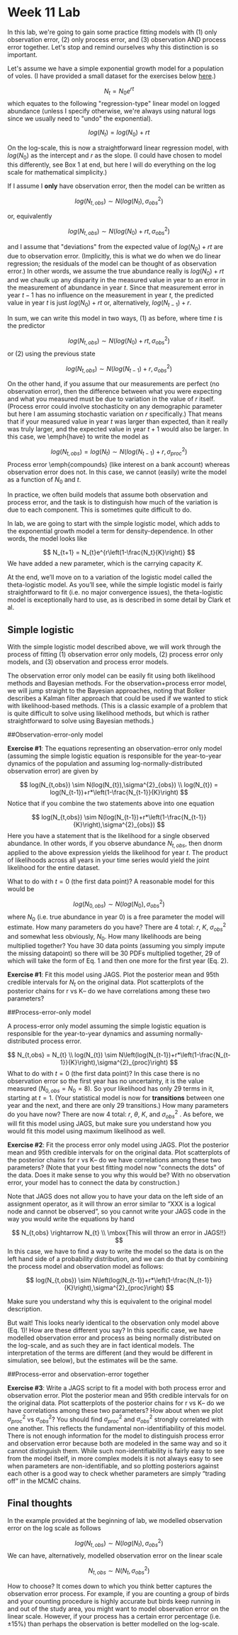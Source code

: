 Week 11 Lab
========================================================

In this lab, we're going to gain some practice fitting models with (1) only observation error, (2) only process error, and (3) observation AND process error together. Let's stop and remind ourselves why this distinction is so important. 

Let's assume we have a simple exponential growth model for a population of voles. (I have provided a small dataset for the exercises below [here](https://github.com/hlynch/Bayesian2020/tree/master/_data/vole_data.txt).)

$$
N_{t} = N_{0}e^{rt}
$$
which equates to the following "regression-type" linear model on logged abundance (unless I specify otherwise, we're always using natural logs since we usually need to "undo" the exponential).

$$
log(N_{t}) = log(N_{0})+rt
$$

On the log-scale, this is now a straightforward linear regression model, with $log(N_{0})$ as the intercept and $r$ as the slope. (I could have chosen to model this differently, see Box 1 at end, but here I will do everything on the log scale for mathematical simplicity.)

If I assume I **only** have observation error, then the model can be written as

$$
log(N_{t,obs}) \sim N(log(N_{t}),\sigma^{2}_{obs})
$$

or, equivalently

$$
log(N_{t,obs}) \sim N(log(N_{0})+rt,\sigma^{2}_{obs})
$$

and I assume that "deviations" from the expected value of $log(N_{0})+rt$ are due to observation error. (Implicitly, this is what we do when we do linear regression; the residuals of the model can be thought of as observation error.) In other words, we assume the true abundance really is $log(N_{0})+rt$ and we chaulk up any disparity in the measured value in year to an error in the measurement of abundance in year $t$. Since that measurement error in year $t-1$ has no influence on the measurement in year $t$, the predicted value in year $t$ is just $log(N_{0})+rt$ or, alternatively, $log(N_{t-1})+r$. 

In sum, we can write this model in two ways, (1) as before, where time $t$ is the predictor

$$
log(N_{t,obs}) \sim N(log(N_{0})+rt,\sigma^{2}_{obs})
$$
or (2) using the previous state

$$
log(N_{t,obs}) \sim N(log(N_{t-1})+r,\sigma^{2}_{obs})
$$

On the other hand, if you assume that our measurements are perfect (no observation error), then the difference between what you were expecting and what you measured must be due to variation in the value of $r$ itself. (Process error could involve stochasticity on any demographic parameter but here I am assuming stochastic variation on $r$ specifically.)  That means that if your measured value in year $t$ was larger than expected, than it really was truly larger, and the expected value in year $t+1$ would also be larger. In this case, we \emph{have} to write the model as

$$
log(N_{t,obs}) = log(N_{t}) \sim N(log(N_{t-1})+r,\sigma^{2}_{proc})
$$
Process error \emph{compounds} (like interest on a bank account) whereas observation error does not. In this case, we cannot (easily) write the model as a function of $N_{0}$ and $t$.

In practice, we often build models that assume both observation and process error, and the task is to distinguish how much of the variation is due to each component. This is sometimes quite difficult to do.

In lab, we are going to start with the simple logistic model, which adds to the exponential growth model a term for density-dependence. In other words, the model looks like

$$
N_{t+1} = N_{t}e^{r\left(1-\frac{N_t}{K}\right)}
$$
We have added a new parameter, which is the carrying capacity $K$.

At the end, we’ll move on to a variation of the logistic model called the theta-logistic model. As you’ll see, while the simple logistic model is fairly straightforward to fit (i.e. no major convergence issues), the theta-logistic model is exceptionally hard to use, as is described in some detail by Clark et al.

Simple logistic
----------------

With the simple logistic model described above, we will work through the process of fitting (1) observation error only models, (2) process error only models, and (3) observation and process error models. 

The observation error only model can be easily fit using both likelihood methods and Bayesian methods. For the observation+process error model, we will jump straight to the Bayesian approaches, noting that Bolker describes a Kalman filter approach that could be used if we wanted to stick with likelihood-based methods. (This is a classic example of a problem that is quite difficult to solve using likelihood methods, but which is rather straightforward to solve using Bayesian methods.)

##Observation-error-only model

**Exercise #1**: The equations representing an observation-error only model (assuming the simple logistic equation is responsible for the year-to-year dynamics of the population and assuming log-normally-distributed observation error) are given by

$$
log(N_{t,obs}) \sim N(log(N_{t}),\sigma^{2}_{obs}) \\
log(N_{t}) = log(N_{t-1})+r*\left(1-\frac{N_{t-1}}{K}\right)
$$
Notice that if you combine the two statements above into one equation

$$
log(N_{t,obs}) \sim N(log(N_{t-1})+r*\left(1-\frac{N_{t-1}}{K}\right),\sigma^{2}_{obs})
$$
Here you have a statement that is the likelihood for a single observed abundance. In other words, if you observe abundance $N_{t,obs}$, then dnorm applied to the above expression yields the likelihood for year $t$. The product of likelihoods across all years in your time series would yield the joint likelihood for the entire dataset.

What to do with $t=0$ (the first data point)? A reasonable model for this would be

$$
log(N_{0,obs}) \sim N(log(N_{0}),\sigma^{2}_{obs})
$$
where $N_{0}$ (i.e. true abundance in year 0) is a free parameter the model will estimate. How many parameters do you have?  There are 4 total: $r$, $K$, $\sigma^{2}_{obs}$ and somewhat less obviously, $N_{0}$. How many likelihoods are being multiplied together? You have 30 data points (assuming you simply impute the missing datapoint) so there will be 30 PDFs multiplied together, 29 of which will take the form of Eq. 1 and then one more for the first year (Eq. 2).

**Exercise #1**: Fit this model using JAGS. Plot the posterior mean and 95th credible intervals for $N_{t}$ on the original data. Plot scatterplots of the posterior chains for r vs K– do we have correlations among these two parameters?

##Process-error-only model

A process-error only model assuming the simple logistic equation is responsible for the year-to-year dynamics and assuming normally-distributed process error. 

$$
N_{t,obs} = N_{t} \\
log(N_{t}) \sim N\left(log(N_{t-1})+r*\left(1-\frac{N_{t-1}}{K}\right),\sigma^{2}_{proc}\right)
$$
What to do with $t=0$ (the first data point)? In this case there is no observation error so the first year has no uncertainty, it is the value measured ($N_{0,obs} = N_{0} = 8$). So your likelihood has only 29 terms in it, starting at $t=1$. (Your statistical model is now for **transitions** between one year and the next, and there are only 29 transitions.) How many parameters do you have now?  There are now 4 total: $r$, $\theta$, $K$, and $\sigma^{2}_{obs}$ . As before, we will fit this model using JAGS, but make sure you understand how you would fit this model using maximum likelihood as well.

**Exercise #2**: Fit the process error only model using JAGS. Plot the posterior mean and 95th credible intervals for  on the original data. Plot scatterplots of the posterior chains for r vs K– do we have correlations among these two parameters? (Note that your best fitting model now "connects the dots" of the data. Does it make sense to you why this would be? With no observation error, your model has to connect the data by construction.)

Note that JAGS does not allow you to have your data on the left side of an assignment operator, as it will throw an error similar to “XXX is a logical node and cannot be observed”, so you cannot write your JAGS code in the way you would write the equations by hand

$$
N_{t,obs} \rightarrow N_{t} \\ 
\mbox{This will throw an error in JAGS!!}
$$
In this case, we have to find a way to write the model so the data is on the left hand side of a probability distribution, and we can do that by combining the process model and observation model as follows:

$$
log(N_{t,obs}) \sim N\left(log(N_{t-1})+r*\left(1-\frac{N_{t-1}}{K}\right),\sigma^{2}_{proc}\right)
$$

Make sure you understand why this is equivalent to the original model description.

But wait! This looks nearly identical to the observation only model above (Eq. 1)! How are these different you say? In this specific case, we have modelled observation error and process as being normally distributed on the log-scale, and as such they are in fact identical models. The interpretation of the  terms are different (and they would be different in simulation, see below), but the estimates will be the same. 

##Process-error and observation-error together

**Exercise #3**: Write a JAGS script to fit a model with both process error and observation error. Plot the posterior mean and 95th credible intervals for  on the original data. Plot scatterplots of the posterior chains for r vs K– do we have correlations among these two parameters? How about when we plot $\sigma^{2}_{proc}$ vs $\sigma^{2}_{obs}$? You should find $\sigma^{2}_{proc}$ and $\sigma^{2}_{obs}$ strongly correlated with one another. This reflects the fundamental non-identifiability of this model. There is not enough information for the model to distinguish process error and observation error because both are modeled in the same way and so it cannot distinguish them. While such non-identifiability is fairly easy to see from the model itself, in more complex models it is not always easy to see when parameters are non-identifiable, and so plotting posteriors against each other is a good way to check whether parameters are simply “trading off” in the MCMC chains.

Final thoughts
----------------

In the example provided at the beginning of lab, we modelled observation error on the log scale as follows

$$
log(N_{t,obs}) \sim N(log(N_{t}),\sigma^{2}_{obs})
$$
We can have, alternatively, modelled observation error on the linear scale

$$
N_{t,obs} \sim N(N_{t},\sigma^{2}_{obs})
$$

How to choose? It comes down to which you think better captures the observation error process. For example, if you are counting a group of birds and your counting procedure is highly accurate but birds keep running in and out of the study area, you might want to model observation error on the linear scale. However, if your process has a certain error percentage (i.e. $\pm15\%$) than perhaps the observation is better modelled on the log-scale.
